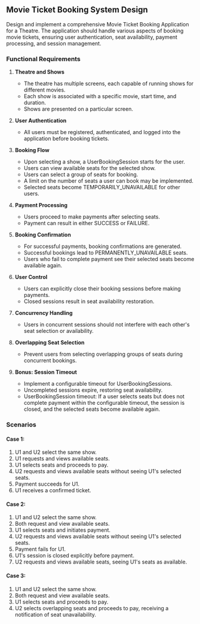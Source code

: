 ## Movie Ticket Booking System Design

Design and implement a comprehensive Movie Ticket Booking Application for a Theatre. 
The application should handle various aspects of booking movie tickets, ensuring user authentication, seat availability, 
payment processing, and session management.

### Functional Requirements

1. **Theatre and Shows**
    - The theatre has multiple screens, each capable of running shows for different movies.
    - Each show is associated with a specific movie, start time, and duration.
    - Shows are presented on a particular screen.

2. **User Authentication**
    - All users must be registered, authenticated, and logged into the application before booking tickets.

3. **Booking Flow**
    - Upon selecting a show, a UserBookingSession starts for the user.
    - Users can view available seats for the selected show.
    - Users can select a group of seats for booking.
    - A limit on the number of seats a user can book may be implemented.
    - Selected seats become TEMPORARILY_UNAVAILABLE for other users.

4. **Payment Processing**
    - Users proceed to make payments after selecting seats.
    - Payment can result in either SUCCESS or FAILURE.

5. **Booking Confirmation**
    - For successful payments, booking confirmations are generated.
    - Successful bookings lead to PERMANENTLY_UNAVAILABLE seats.
    - Users who fail to complete payment see their selected seats become available again.

6. **User Control**
    - Users can explicitly close their booking sessions before making payments.
    - Closed sessions result in seat availability restoration.

7. **Concurrency Handling**
    - Users in concurrent sessions should not interfere with each other's seat selection or availability.

8. **Overlapping Seat Selection**
    - Prevent users from selecting overlapping groups of seats during concurrent bookings.

9. **Bonus: Session Timeout**
    - Implement a configurable timeout for UserBookingSessions.
    - Uncompleted sessions expire, restoring seat availability.
    - UserBookingSession timeout: If a user selects seats but does not complete payment within the configurable timeout,
        the session is closed, and the selected seats become available again.

### Scenarios

#### Case 1:

1. U1 and U2 select the same show.
2. U1 requests and views available seats.
3. U1 selects seats and proceeds to pay.
4. U2 requests and views available seats without seeing U1's selected seats.
5. Payment succeeds for U1.
6. U1 receives a confirmed ticket.

#### Case 2:

1. U1 and U2 select the same show.
2. Both request and view available seats.
3. U1 selects seats and initiates payment.
4. U2 requests and views available seats without seeing U1's selected seats.
5. Payment fails for U1.
6. U1's session is closed explicitly before payment.
7. U2 requests and views available seats, seeing U1's seats as available.

#### Case 3:

1. U1 and U2 select the same show.
2. Both request and view available seats.
3. U1 selects seats and proceeds to pay.
4. U2 selects overlapping seats and proceeds to pay, receiving a notification of seat unavailability.


